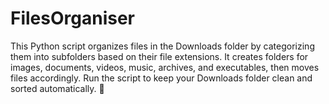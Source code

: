 # FilesOrganiser
This Python script organizes files in the Downloads folder by categorizing them into subfolders based on their file extensions. It creates folders for images, documents, videos, music, archives, and executables, then moves files accordingly. Run the script to keep your Downloads folder clean and sorted automatically. 🚀
